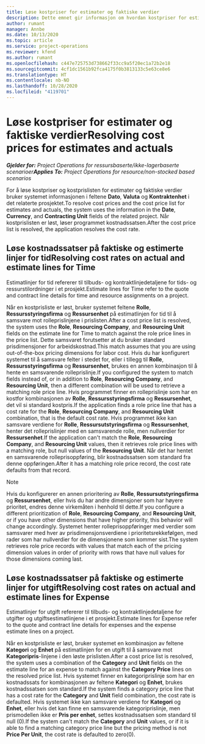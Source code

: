 ```yaml
---
title: Løse kostpriser for estimater og faktiske verdier
description: Dette emnet gir informasjon om hvordan kostpriser for estimater og faktiske beløp løses.
author: rumant
manager: Annbe
ms.date: 10/13/2020
ms.topic: article
ms.service: project-operations
ms.reviewer: kfend
ms.author: rumant
ms.openlocfilehash: c447e725753d738662f33cc9a5f20ec1a72b2e18
ms.sourcegitcommit: 4cf1dc1561b92fca4175f0b3813133c5e63ce8e6
ms.translationtype: HT
ms.contentlocale: nb-NO
ms.lasthandoff: 10/28/2020
ms.locfileid: "4119701"
---
```

# <a name="resolving-cost-prices-for-estimates-and-actuals"></a><span data-ttu-id="b2926-103">Løse kostpriser for estimater og faktiske verdier</span><span class="sxs-lookup"><span data-stu-id="b2926-103">Resolving cost prices for estimates and actuals</span></span>

<span data-ttu-id="b2926-104">_**Gjelder for:** Project Operations for ressursbaserte/ikke-lagerbaserte scenarioer_</span><span class="sxs-lookup"><span data-stu-id="b2926-104">_**Applies To:** Project Operations for resource/non-stocked based scenarios_</span></span>

<span data-ttu-id="b2926-105">For å løse kostpriser og kostprislisten for estimater og faktiske verdier bruker systemet informasjonen i feltene **Dato**, **Valuta** og **Kontraktenhet** i det relaterte prosjektet.</span><span class="sxs-lookup"><span data-stu-id="b2926-105">To resolve cost prices and the cost price list for estimates and actuals, the system uses the information in the **Date**, **Currency**, and **Contracting Unit** fields of the related project.</span></span> <span data-ttu-id="b2926-106">Når kostprislisten er løst, løser programmet kostnadssatsen.</span><span class="sxs-lookup"><span data-stu-id="b2926-106">After the cost price list is resolved, the application resolves the cost rate.</span></span>

## <a name="resolving-cost-rates-on-actual-and-estimate-lines-for-time"></a><span data-ttu-id="b2926-107">Løse kostnadssatser på faktiske og estimerte linjer for tid</span><span class="sxs-lookup"><span data-stu-id="b2926-107">Resolving cost rates on actual and estimate lines for Time</span></span>

<span data-ttu-id="b2926-108">Estimatlinjer for tid refererer til tilbuds- og kontraktlinjedetaljene for tids- og ressurstilordninger i et prosjekt.</span><span class="sxs-lookup"><span data-stu-id="b2926-108">Estimate lines for Time refer to the quote and contract line details for time and resource assignments on a project.</span></span>

<span data-ttu-id="b2926-109">Når en kostprisliste er løst, bruker systemet feltene **Rolle**, **Ressursstyringsfirma** og **Ressursenhet** på estimatlinjen for tid til å samsvare mot rolleprislinjene i prislisten.</span><span class="sxs-lookup"><span data-stu-id="b2926-109">After a cost price list is resolved, the system uses the **Role**, **Resourcing Company**, and **Resourcing Unit** fields on the estimate line for Time to match against the role price lines in the price list.</span></span> <span data-ttu-id="b2926-110">Dette samsvaret forutsetter at du bruker standard prisdimensjoner for arbeidskostnad.</span><span class="sxs-lookup"><span data-stu-id="b2926-110">This match assumes that you are using out-of-the-box pricing dimensions for labor cost.</span></span> <span data-ttu-id="b2926-111">Hvis du har konfigurert systemet til å samsvare felter i stedet for, eller i tillegg til **Rolle**, **Ressursstyringsfirma** og **Ressursenhet**, brukes en annen kombinasjon til å hente en samsvarende rolleprislinje.</span><span class="sxs-lookup"><span data-stu-id="b2926-111">If you configured the system to match fields instead of, or in addition to **Role**, **Resourcing Company**, and **Resourcing Unit**, then a different combination will be used to retrieve a matching role price line.</span></span> <span data-ttu-id="b2926-112">Hvis programmet finner en rolleprislinje som har en kostfor kombinasjonen av **Rolle**, **Ressursstyringsfirma** og **Ressursenhet**, det vil si standard kostpris.</span><span class="sxs-lookup"><span data-stu-id="b2926-112">If the application finds a role price line that has a cost rate for the **Role**, **Resourcing Company**, and **Resourcing Unit** combination, that is the default cost rate.</span></span> <span data-ttu-id="b2926-113">Hvis programmet ikke kan samsvare verdiene for **Rolle**, **Ressursutstyringsfirma** og **Ressursenhet**, henter det rolleprislinjer med en samsvarende rolle, men nullverdier for **Ressursenhet**.</span><span class="sxs-lookup"><span data-stu-id="b2926-113">If the application can't match the **Role**, **Resourcing Company**, and **Resourcing Unit** values, then it retrieves role price lines with a matching role, but null values of the **Resourcing Unit**.</span></span> <span data-ttu-id="b2926-114">Når det har hentet en samsvarende rolleprisoppføring, blir kostnadssatsen som standard fra denne oppføringen.</span><span class="sxs-lookup"><span data-stu-id="b2926-114">After it has a matching role price record, the cost rate defaults from that record.</span></span> 

> [!NOTE]
> <span data-ttu-id="b2926-115">Hvis du konfigurerer en annen prioritering av **Rolle**, **Ressursutstyringsfirma** og **Ressursenhet**, eller hvis du har andre dimensjoner som har høyere prioritet, endres denne virkemåten i henhold til dette.</span><span class="sxs-lookup"><span data-stu-id="b2926-115">If you configure a different prioritization of **Role**, **Resourcing Company**, and **Resourcing Unit**, or if you have other dimensions that have higher priority, this behavior will change accordingly.</span></span> <span data-ttu-id="b2926-116">Systemet henter rolleprisoppføringer med verdier som samsvarer med hver av prisdimensjonsverdiene i prioritetsrekkefølgen, med rader som har nullverdier for de dimensjonene som kommer sist.</span><span class="sxs-lookup"><span data-stu-id="b2926-116">The system retrieves role price records with values that match each of the pricing dimension values in order of priority with rows that have null values for those dimensions coming last.</span></span>

## <a name="resolving-cost-rates-on-actual-and-estimate-lines-for-expense"></a><span data-ttu-id="b2926-117">Løse kostnadssatser på faktiske og estimerte linjer for utgift</span><span class="sxs-lookup"><span data-stu-id="b2926-117">Resolving cost rates on actual and estimate lines for Expense</span></span>

<span data-ttu-id="b2926-118">Estimatlinjer for utgift refererer til tilbuds- og kontraktlinjedetaljene for utgifter og utgiftsestimatlinjene i et prosjekt.</span><span class="sxs-lookup"><span data-stu-id="b2926-118">Estimate lines for Expense refer to the quote and contract line details for expenses and the expense estimate lines on a project.</span></span>

<span data-ttu-id="b2926-119">Når en kostprisliste er løst, bruker systemet en kombinasjon av feltene **Kategori** og **Enhet** på estimatlinjen for en utgift til å samsvare mot **Kategoripris**-linjene i den løste prislisten.</span><span class="sxs-lookup"><span data-stu-id="b2926-119">After a cost price list is resolved, the system uses a combination of the **Category** and **Unit** fields on the estimate line for an expense to match against the **Category Price** lines on the resolved price list.</span></span> <span data-ttu-id="b2926-120">Hvis systemet finner en kategoriprislinje som har en kostnadssats for kombinasjonen av feltene **Kategori** og **Enhet**, brukes kostnadssatsen som standard.</span><span class="sxs-lookup"><span data-stu-id="b2926-120">If the system finds a category price line that has a cost rate for the **Category** and **Unit** field combination, the cost rate is defaulted.</span></span> <span data-ttu-id="b2926-121">Hvis systemet ikke kan samsvare verdiene for **Kategori** og **Enhet**, eller hvis det kan finne en samsvarende kategoriprislinje, men prismodellen ikke er **Pris per enhet**, settes kostnadssatsen som standard til null (0).</span><span class="sxs-lookup"><span data-stu-id="b2926-121">If the system can't match the **Category** and **Unit** values, or if it is able to find a matching category price line but the pricing method is not **Price Per Unit**, the cost rate is defaulted to zero(0).</span></span>
